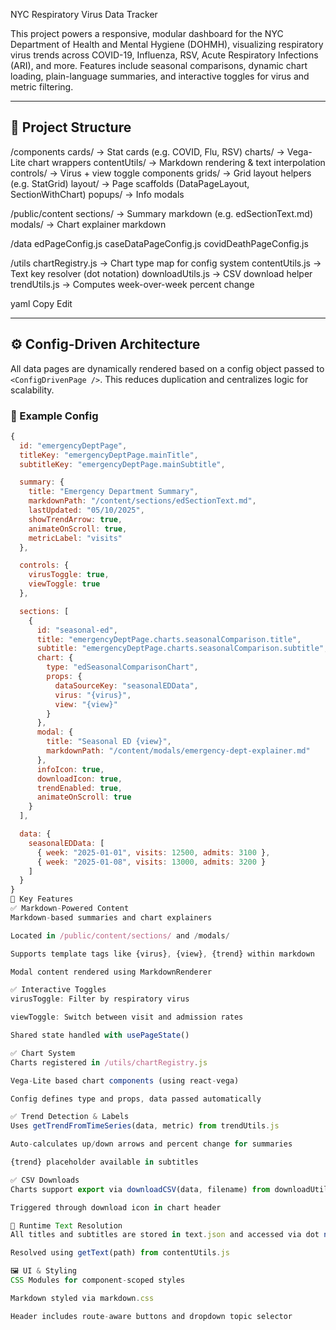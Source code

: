 NYC Respiratory Virus Data Tracker

This project powers a responsive, modular dashboard for the NYC Department of Health and Mental Hygiene (DOHMH), visualizing respiratory virus trends across COVID-19, Influenza, RSV, Acute Respiratory Infections (ARI), and more. Features include seasonal comparisons, dynamic chart loading, plain-language summaries, and interactive toggles for virus and metric filtering.

---

## 📁 Project Structure

/components
cards/ → Stat cards (e.g. COVID, Flu, RSV)
charts/ → Vega-Lite chart wrappers
contentUtils/ → Markdown rendering & text interpolation
controls/ → Virus + view toggle components
grids/ → Grid layout helpers (e.g. StatGrid)
layout/ → Page scaffolds (DataPageLayout, SectionWithChart)
popups/ → Info modals

/public/content
sections/ → Summary markdown (e.g. edSectionText.md)
modals/ → Chart explainer markdown

/data
edPageConfig.js
caseDataPageConfig.js
covidDeathPageConfig.js

/utils
chartRegistry.js → Chart type map for config system
contentUtils.js → Text key resolver (dot notation)
downloadUtils.js → CSV download helper
trendUtils.js → Computes week-over-week percent change

yaml
Copy
Edit

---

## ⚙️ Config-Driven Architecture

All data pages are dynamically rendered based on a config object passed to `<ConfigDrivenPage />`. This reduces duplication and centralizes logic for scalability.

### 🔧 Example Config

```js
{
  id: "emergencyDeptPage",
  titleKey: "emergencyDeptPage.mainTitle",
  subtitleKey: "emergencyDeptPage.mainSubtitle",

  summary: {
    title: "Emergency Department Summary",
    markdownPath: "/content/sections/edSectionText.md",
    lastUpdated: "05/10/2025",
    showTrendArrow: true,
    animateOnScroll: true,
    metricLabel: "visits"
  },

  controls: {
    virusToggle: true,
    viewToggle: true
  },

  sections: [
    {
      id: "seasonal-ed",
      title: "emergencyDeptPage.charts.seasonalComparison.title",
      subtitle: "emergencyDeptPage.charts.seasonalComparison.subtitle",
      chart: {
        type: "edSeasonalComparisonChart",
        props: {
          dataSourceKey: "seasonalEDData",
          virus: "{virus}",
          view: "{view}"
        }
      },
      modal: {
        title: "Seasonal ED {view}",
        markdownPath: "/content/modals/emergency-dept-explainer.md"
      },
      infoIcon: true,
      downloadIcon: true,
      trendEnabled: true,
      animateOnScroll: true
    }
  ],

  data: {
    seasonalEDData: [
      { week: "2025-01-01", visits: 12500, admits: 3100 },
      { week: "2025-01-08", visits: 13000, admits: 3200 }
    ]
  }
}
🧠 Key Features
✅ Markdown-Powered Content
Markdown-based summaries and chart explainers

Located in /public/content/sections/ and /modals/

Supports template tags like {virus}, {view}, {trend} within markdown

Modal content rendered using MarkdownRenderer

✅ Interactive Toggles
virusToggle: Filter by respiratory virus

viewToggle: Switch between visit and admission rates

Shared state handled with usePageState()

✅ Chart System
Charts registered in /utils/chartRegistry.js

Vega-Lite based chart components (using react-vega)

Config defines type and props, data passed automatically

✅ Trend Detection & Labels
Uses getTrendFromTimeSeries(data, metric) from trendUtils.js

Auto-calculates up/down arrows and percent change for summaries

{trend} placeholder available in subtitles

✅ CSV Downloads
Charts support export via downloadCSV(data, filename) from downloadUtils.js

Triggered through download icon in chart header

🧩 Runtime Text Resolution
All titles and subtitles are stored in text.json and accessed via dot notation (e.g. overview.charts.monthlyARIChart.title)

Resolved using getText(path) from contentUtils.js

🖼️ UI & Styling
CSS Modules for component-scoped styles

Markdown styled via markdown.css

Header includes route-aware buttons and dropdown topic selector